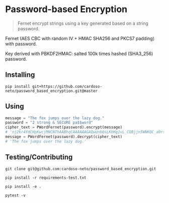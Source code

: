 # Password-based Encryption
> Fernet encrypt strings using a key generated based on a string password.

Fernet (AES CBC with random IV + HMAC SHA256 and PKCS7 padding) with password.

Key derived with PBKDF2HMAC: salted 100k times hashed (SHA3_256) password.


## Installing

`pip install git+https://github.com/cardoso-neto/password_based_encryption.git@master`

## Using

```python
message = "The fox jumps over the lazy dog."
password = "2 strong & SECURE pa$$word"
cipher_text = PWordFernet(password).encrypt(message)
# 'nj2kr4YdCHpKwcjMNCNThAABhqCAAAAAAGAQwUnbQsLKbHg1vL_CQBjjn5WNKQC_a0rs9YVd7K0HiWlfE_9yvlDB56meX-x_5FDY4GTEjySniE9X9yl54hX-mSV4Pv1R-22U-tSn8rf72fGquwGhVjgeL90AdlDwodm_Fjo='
message = PWordFernet(password).decrypt(cipher_text)
# 'The fox jumps over the lazy dog.'
```

## Testing/Contributing

`git clone git@github.com:cardoso-neto/password_based_encryption.git`

`pip install -r requirements-test.txt`

`pip install -e .`

`pytest -v`

